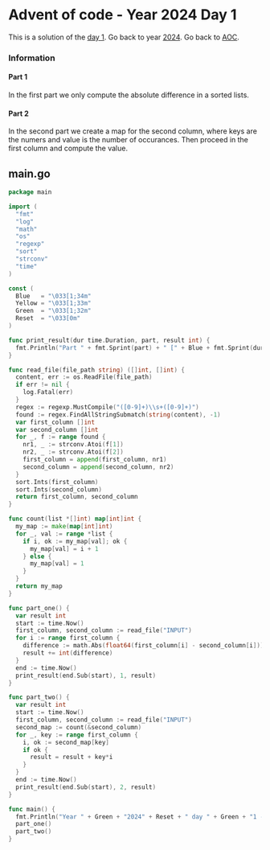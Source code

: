 # Advent of code - Year 2024 Day 1

This is a solution of the [day 1](https://adventofcode.com/2024/day/1). Go back to year [2024](2024.md). Go back to [AOC](../adventofcode.md).

### Information

#### Part 1

In the first part we only compute the absolute difference in a sorted lists.

#### Part 2

In the second part we create a map for the second column, where keys are the numers and value is the number of occurances. Then proceed in the first column and compute the value.


## main.go

```go
package main

import (
  "fmt"
  "log"
  "math"
  "os"
  "regexp"
  "sort"
  "strconv"
  "time"
)

const (
  Blue   = "\033[1;34m"
  Yellow = "\033[1;33m"
  Green  = "\033[1;32m"
  Reset  = "\033[0m"
)

func print_result(dur time.Duration, part, result int) {
  fmt.Println("Part " + fmt.Sprint(part) + " [" + Blue + fmt.Sprint(dur) + Reset + "]: " + Yellow + fmt.Sprint(result) + Reset)
}

func read_file(file_path string) ([]int, []int) {
  content, err := os.ReadFile(file_path)
  if err != nil {
    log.Fatal(err)
  }
  regex := regexp.MustCompile("([0-9]+)\\s+([0-9]+)")
  found := regex.FindAllStringSubmatch(string(content), -1)
  var first_column []int
  var second_column []int
  for _, f := range found {
    nr1, _ := strconv.Atoi(f[1])
    nr2, _ := strconv.Atoi(f[2])
    first_column = append(first_column, nr1)
    second_column = append(second_column, nr2)
  }
  sort.Ints(first_column)
  sort.Ints(second_column)
  return first_column, second_column
}

func count(list *[]int) map[int]int {
  my_map := make(map[int]int)
  for _, val := range *list {
    if i, ok := my_map[val]; ok {
      my_map[val] = i + 1
    } else {
      my_map[val] = 1
    }
  }
  return my_map
}

func part_one() {
  var result int
  start := time.Now()
  first_column, second_column := read_file("INPUT")
  for i := range first_column {
    difference := math.Abs(float64(first_column[i] - second_column[i]))
    result += int(difference)
  }
  end := time.Now()
  print_result(end.Sub(start), 1, result)
}

func part_two() {
  var result int
  start := time.Now()
  first_column, second_column := read_file("INPUT")
  second_map := count(&second_column)
  for _, key := range first_column {
    i, ok := second_map[key]
    if ok {
      result = result + key*i
    }
  }
  end := time.Now()
  print_result(end.Sub(start), 2, result)
}

func main() {
  fmt.Println("Year " + Green + "2024" + Reset + " day " + Green + "1 - Historian Hysteria" + Reset)
  part_one()
  part_two()
}
```


